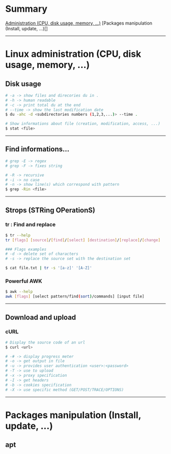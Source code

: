 # Summary

[Administration (CPU, disk usage, memory, ...)](https://github.com/NG3IT/Linux-cli/blob/main/Cheat%20sheet.md#linux-administration-cpu-disk-usage-memory-)
[Packages manipulation (Install, update, ...)[]

---

# Linux administration (CPU, disk usage, memory, ...)

## Disk usage

```bash
# -a -> show files and direcories du in .
# -h -> human readable
# -c -> print total du at the end
# --time -> show the last modification date
$ du -ahc -d <subdirectories numbers (1,2,3,...)> --time .
```

```bash
# Show informations about file (creation, modification, access, ...)
$ stat <file>
```

---

## Find informations...

```bash
# grep -E -> regex
# grep -F -> fixes string
```

```bash
# -R -> recursive
# -i -> no case
# -n -> show line(s) which correspond with pattern
$ grep -Rin <file>
```

---

## Strops (STRing OPerationS)

### tr : Find and replace

```bash
$ tr --help
tr [flags] [source]/[find]/[select] [destination]/[replace]/[change]

### Flags examples
# -d -> delete set of characters
# -s -> replace the source set with the destination set

$ cat file.txt | tr -s '[a-z]' '[A-Z]'
```

### Powerful AWK

```bash
$ awk --help
awk [flags] [select pattern/find(sort)/commands] [input file]

```

---

## Download and upload

### cURL

```bash
# Display the source code of an url
$ curl <url>

# -# -> display progress meter
# -o -> get output in file
# -u -> provides user authentication <user>:<password>
# -T -> use to upload
# -x -> proxy specification
# -I -> get headers
# -b -> cookies specification
# -X -> use specific method (GET/POST/TRACE/OPTIONS)
```

---

# Packages manipulation (Install, update, ...)

## apt

```bash

```
